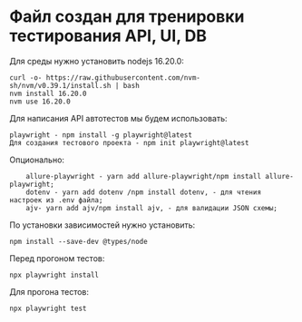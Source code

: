 # Файл создан для тренировки тестирования API, UI, DB

Для среды нужно установить nodejs 16.20.0:

    curl -o- https://raw.githubusercontent.com/nvm-sh/nvm/v0.39.1/install.sh | bash
    nvm install 16.20.0
    nvm use 16.20.0

Для написания API автотестов мы будем использовать:

    playwright - npm install -g playwright@latest
    Для создания тестового проекта - npm init playwright@latest

   Опционально: 
   
        allure-playwright - yarn add allure-playwright/npm install allure-playwright;
        dotenv - yarn add dotenv /npm install dotenv, - для чтения настроек из .env файла;
        ajv- yarn add ajv/npm install ajv, - для валидации JSON схемы;

По установки зависимостей нужно установить:

    npm install --save-dev @types/node

Перед прогоном тестов: 

    npx playwright install

Для прогона тестов: 

    npx playwright test